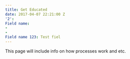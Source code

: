 ```yaml
---
title: Get Educated
date: 2017-04-07 22:21:00 Z
'2': 
Field name:
- 
- 
Field name 123: Test fiel
---
```


This page will include info on how processes work and etc.
